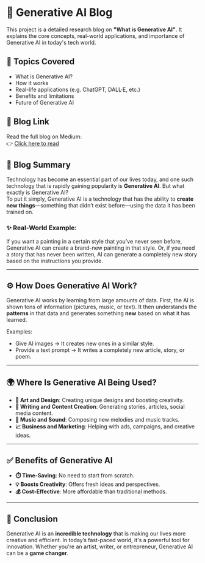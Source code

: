 # 🧠 Generative AI Blog

This project is a detailed research blog on **"What is Generative AI"**. It explains the core concepts, real-world applications, and importance of Generative AI in today's tech world.

## 📌 Topics Covered

- What is Generative AI?
- How it works
- Real-life applications (e.g. ChatGPT, DALL·E, etc.)
- Benefits and limitations
- Future of Generative AI

## 🔗 Blog Link

Read the full blog on Medium:  
👉 [Click here to read](https://medium.com/@sakeenamajeed341/generative-ai-a-world-of-new-ideas-and-creativity-47bb79ee3100)


## 📖 Blog Summary

Technology has become an essential part of our lives today, and one such technology that is rapidly gaining popularity is **Generative AI**. But what exactly is Generative AI?  
To put it simply, Generative AI is a technology that has the ability to **create new things**—something that didn’t exist before—using the data it has been trained on.

### ✨ Real-World Example:

If you want a painting in a certain style that you’ve never seen before, Generative AI can create a brand-new painting in that style. Or, if you need a story that has never been written, AI can generate a completely new story based on the instructions you provide.

---

## ⚙️ How Does Generative AI Work?

Generative AI works by learning from large amounts of data. First, the AI is shown tons of information (pictures, music, or text). It then understands the **patterns** in that data and generates something **new** based on what it has learned.

Examples:

- Give AI images → It creates new ones in a similar style.  
- Provide a text prompt → It writes a completely new article, story, or poem.

---

## 🌍 Where Is Generative AI Being Used?

- **🎨 Art and Design**: Creating unique designs and boosting creativity.
- **📝 Writing and Content Creation**: Generating stories, articles, social media content.
- **🎵 Music and Sound**: Composing new melodies and music tracks.
- **📈 Business and Marketing**: Helping with ads, campaigns, and creative ideas.

---

## ✅ Benefits of Generative AI

- **⏱️ Time-Saving**: No need to start from scratch.
- **💡 Boosts Creativity**: Offers fresh ideas and perspectives.
- **💰 Cost-Effective**: More affordable than traditional methods.

---

## 🧾 Conclusion

Generative AI is an **incredible technology** that is making our lives more creative and efficient. In today’s fast-paced world, it's a powerful tool for innovation. Whether you're an artist, writer, or entrepreneur, Generative AI can be a **game changer**.





